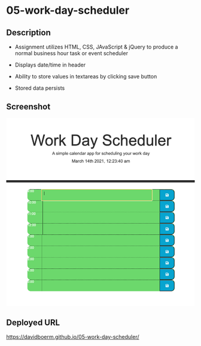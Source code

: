 # 05-work-day-scheduler

## Description

- Assignment utilizes HTML, CSS, JAvaScript & jQuery to produce a normal business hour task or event scheduler

- Displays date/time in header

- Ability to store values in textareas by clicking save button

- Stored data persists

## Screenshot

![Screenshot of Workday Scheduler application](./assets/images/screenshot.png)

## Deployed URL

https://davidboerm.github.io/05-work-day-scheduler/